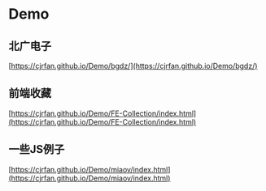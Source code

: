# Demo

## 北广电子 
[https://cjrfan.github.io/Demo/bgdz/](https://cjrfan.github.io/Demo/bgdz/)

## 前端收藏
[https://cjrfan.github.io/Demo/FE-Collection/index.html](https://cjrfan.github.io/Demo/FE-Collection/index.html)

## 一些JS例子
[https://cjrfan.github.io/Demo/miaov/index.html](https://cjrfan.github.io/Demo/miaov/index.html)